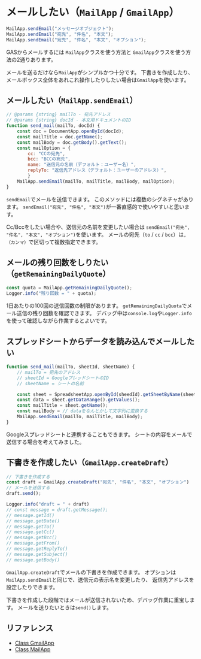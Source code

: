 # メールしたい（`MailApp` / `GmailApp`）

```js
MailApp.sendEmail("メッセージオブジェクト");
MailApp.sendEmail("宛先", "件名", "本文");
MailApp.sendEmail("宛先", "件名", "本文", "オプション");
```

GASからメールするには
`MailApp`クラスを使う方法と
`GmailApp`クラスを使う方法の2通りあります。

メールを送るだけなら``MailApp``がシンプルかつ十分です。
下書きを作成したり、メールボックス全体をあれこれ操作したりしたい場合は``GmailApp``を使います。

## メールしたい（`MailApp.sendEmail`）

```js
// @params {string} mailTo - 宛先アドレス
// @params {string} docId - 本文用ドキュメントのID
function send_mail(mailTo, docId) {
    const doc = DocumentApp.openById(docId);
    const mailTitle = doc.getName();
    const mailBody = doc.getBody().getText();
    const mailOption = {
        cc: "CCの宛先",
        bcc: "BCCの宛先",
        name: "送信元の名前（デフォルト：ユーザー名）",
        replyTo: "返信先アドレス（デフォルト：ユーザーのアドレス）",
        }
    MailApp.sendEmail(mailTo, mailTitle, mailBody, mailOption);
}
```

`sendEmail`でメールを送信できます。
このメソッドには複数のシグネチャがあります。
`sendEmail("宛先", "件名", "本文")`が一番直感的で使いやすいと思います。

Cc/Bccをしたい場合や、送信元の名前を変更したい場合は
`sendEmail("宛先", "件名", "本文", "オプション")`を使います。
メールの宛先（``to`` / ``cc`` / ``bcc``）は``,（カンマ）``で区切って複数指定できます。

## メールの残り回数をしりたい（`getRemainingDailyQuote`）

```js
const quota = MailApp.getRemainingDailyQuote();
Logger.info("残り回数 = " + quota);
```

1日あたりの100回の送信回数の制限があります。
`getRemainingDailyQuota`でメール送信の残り回数を確認できます。
デバッグ中は``console.log``や``Logger.info``を使って確認しながら作業するとよいです。

## スプレッドシートからデータを読み込んでメールしたい

```js
function send_mail(mailTo, sheetId, sheetName) {
    // mailTo = 宛先のアドレス
    // sheetId = GoogleプレッドシートのID
    // sheetName = シートの名前

    const sheet = SpreadsheetApp.openById(sheedId).getSheetByName(sheetName);
    const data = sheet.getDataRange().getValues();
    const mailTitle = sheet.getName();
    const mailBody = // dataをなんとかして文字列に変換する
    MailApp.sendEmail(mailTo, mailTitle, mailBody);
}
```

Googleスプレッドシートと連携することもできます。
シートの内容をメールで送信する場合を考えてみました。

## 下書きを作成したい（`GmailApp.createDraft`）

```js
// 下書きを作成する
const draft = GmailApp.createDraft("宛先", "件名", "本文", "オプション")
// メールを送信する
draft.send();

Logger.info("draft = " + draft)
// const message = draft.getMessage();
// message.getId()
// message.getDate()
// message.getTo()
// message.getCc()
// message.getBcc()
// message.getFrom()
// message.getReplyTo()
// message.getSubject()
// message.getBody()
```

``GmailApp.createDraft``でメールの下書きを作成できます。
オプションは`MailApp.sendEmail`と同じで、送信元の表示名を変更したり、
返信先アドレスを設定したりできます。

下書きを作成した段階ではメールが送信されないため、デバッグ作業に重宝します。
メールを送りたいときは``send()``します。

## リファレンス

- [Class GmailApp](https://developers.google.com/apps-script/reference/gmail/gmail-app)
- [Class MailApp](https://developers.google.com/apps-script/reference/mail/mail-app)
